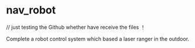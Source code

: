 # nav_robot

//  just testing the Github whether have receive the files ！

Complete a robot control system which based a laser ranger in the outdoor.
